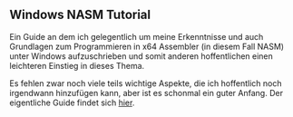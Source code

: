 ## Windows NASM Tutorial

Ein Guide an dem ich gelegentlich um meine Erkenntnisse und auch Grundlagen zum Programmieren in x64 Assembler (in diesem Fall NASM) unter Windows aufzuschrieben und somit anderen hoffentlichen einen leichteren Einstieg in dieses Thema.

Es fehlen zwar noch viele teils wichtige Aspekte, die ich hoffentlich noch irgendwann hinzufügen kann, aber ist es schonmal ein guter Anfang. Der eigentliche Guide findet sich [hier](nasm_vs22_guide.md).
